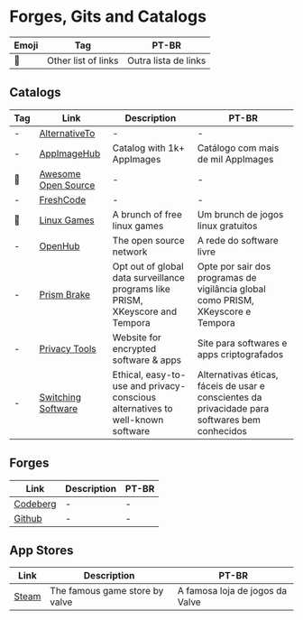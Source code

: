 # Forges, Gits and Catalogs

| Emoji | Tag                 | PT-BR                |
| ----- | ------------------- | -------------------- |
| 📑    | Other list of links | Outra lista de links |

## Catalogs

| Tag | Link                                                  | Description                                                                    | PT-BR                                                                                          |
| --- | ----------------------------------------------------- | ------------------------------------------------------------------------------ | ---------------------------------------------------------------------------------------------- |
| -   | [AlternativeTo](https://alternativeto.net/)           | -                                                                              | -                                                                                              |
| -   | [AppImageHub](https://www.appimagehub.com)            | Catalog with 1k+ AppImages                                                     | Catálogo com mais de mil AppImages                                                             |
| 📑  | [Awesome Open Source](https://awesomeopensource.com/) | -                                                                              | -                                                                                              |
| -   | [FreshCode](https://freshcode.club/)                  | -                                                                              | -                                                                                              |
| 📑  | [Linux Games](https://github.com/Ashpex/Linux_Games)  | A brunch of free linux games                                                   | Um brunch de jogos linux gratuitos                                                             |
| -   | [OpenHub](https://www.openhub.net/)                   | The open source network                                                        | A rede do software livre                                                                       |
| -   | [Prism Brake](https://prism-break.org/en/)            | Opt out of global data surveillance programs like PRISM, XKeyscore and Tempora | Opte por sair dos programas de vigilância global como PRISM, XKeyscore e Tempora               |
| -   | [Privacy Tools](https://www.privacytools.io/)         | Website for encrypted software & apps                                          | Site para softwares e apps criptografados                                                      |
| -   | [Switching Software](https://switching.software/)     | Ethical, easy-to-use and privacy-conscious alternatives to well-known software | Alternativas éticas, fáceis de usar e conscientes da privacidade para softwares bem conhecidos |

## Forges

| Link                              | Description | PT-BR |
| --------------------------------- | ----------- | ----- |
| [Codeberg](https://codeberg.org/) | -           | -     |
| [Github](https://github.com/)     | -           | -     |

## App Stores

| Link                                    | Description                    | PT-BR                           |
| --------------------------------------- | ------------------------------ | ------------------------------- |
| [Steam](https://store.steampowered.com) | The famous game store by valve | A famosa loja de jogos da Valve |
